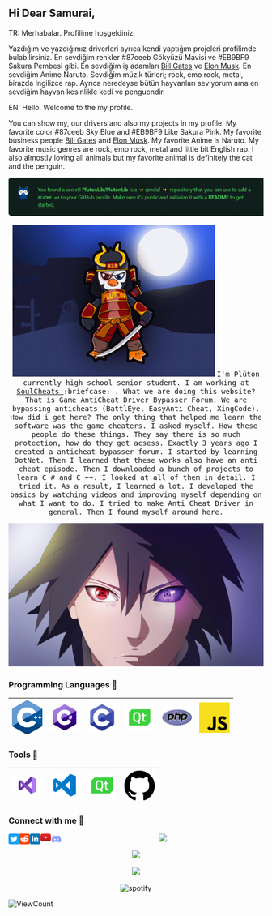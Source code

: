 
## Hi Dear Samurai, 



TR:
Merhabalar. Profilime hoşgeldiniz. 

Yazdığım ve yazdığımız driverleri ayrıca kendi yaptığım projeleri profilimde bulabilirsiniz. En sevdiğim renkler #87ceeb Gökyüzü Mavisi ve #EB9BF9 Sakura Pembesi gibi. En sevdiğim iş adamları <a href="https://tr.wikipedia.org/wiki/Bill_Gates">Bill Gates</a> ve <a href="https://tr.wikipedia.org/wiki/Elon_Musk">Elon Musk</a>. En sevdiğim Anime Naruto. Sevdiğim müzik türleri; rock, emo rock, metal, birazda İngilizce rap. Ayrıca neredeyse bütün hayvanları seviyorum ama en sevdiğim hayvan kesinlikle kedi ve penguendir.


EN:
Hello. Welcome to the my profile.

You can show my, our drivers and also my projects in my profile. My favorite color #87ceeb Sky Blue and #EB9BF9 Like Sakura Pink. My favorite business people <a href="https://tr.wikipedia.org/wiki/Bill_Gates">Bill Gates</a> and <a href="https://tr.wikipedia.org/wiki/Elon_Musk">Elon Musk</a>. My favorite Anime is Naruto. My favorite music genres are rock, emo rock, metal and little bit English rap. I also almostly loving all animals but my favorite animal is definitely the cat and the penguin. 

<p align="center">
<img src="https://raw.githubusercontent.com/lib-Pluton/lib-Pluton/master/img/meow.png" /></p>


<p align="center">
  <img src="https://raw.githubusercontent.com/lib-Pluton/lib-Pluton/master/img/profile.gif" width=400>
  
  <samp>
    I'm Plüton </a>currently high school senior student. I am working at <a href="https://soulcheats.net/"> SoulCheats </a> :briefcase: . What we are doing this website? That is Game AntiCheat Driver Bypasser Forum. We are bypassing anticheats (BattlEye, EasyAnti Cheat, XingCode). How did i get here? The only thing that helped me learn the software was the game cheaters. I asked myself. How these people do these things. They say there is so much protection, how do they get acsess. Exactly 3 years ago I created a anticheat bypasser forum. I started by learning DotNet. Then I learned that these works also have an anti cheat episode. Then I downloaded a bunch of projects to learn C # and C ++. I looked at all of them in detail. I tried it. As a result, I learned a lot. I developed the basics by watching videos and improving myself depending on what I want to do. I tried to make Anti Cheat Driver in general. Then I found myself around here.
  </samp>
</p>

<p align="center">
<img src="https://raw.githubusercontent.com/lib-Pluton/lib-Pluton/master/img/Eyes.gif" width=600 /></p>


### Programming Languages  :rocket:
|<img src="https://raw.githubusercontent.com/lib-Pluton/lib-Pluton/master/img/cpp.png" width=60> | <img src="https://raw.githubusercontent.com/lib-Pluton/lib-Pluton/master/img/csharp.png" width=60> | <img src="https://raw.githubusercontent.com/lib-Pluton/lib-Pluton/master/img/c.webp" width=60> | <img src="https://raw.githubusercontent.com/lib-Pluton/lib-Pluton/master/img/qt.png" width=60> | <img src="https://raw.githubusercontent.com/lib-Pluton/lib-Pluton/master/img/php.svg" width=60> | <img src="https://raw.githubusercontent.com/lib-Pluton/lib-Pluton/master/img/js.png" width=60> |
|:---:|:---:|:---:|:---:|:---:|:---:|


### Tools :hammer:
|<img src="https://raw.githubusercontent.com/lib-Pluton/lib-Pluton/master/img/vs.png" width=60> | <img src="https://raw.githubusercontent.com/lib-Pluton/lib-Pluton/master/img/vsc.png" width=60> | <img src="https://raw.githubusercontent.com/lib-Pluton/lib-Pluton/master/img/qt.png" width=60> | <img src="https://raw.githubusercontent.com/lib-Pluton/lib-Pluton/master/img/github.svg" width=60> |
|:---:|:---:|:---:|:---:|

### Connect with me :penguin:
<a href="https://twitter.com/morenapluton">
  <img align="left" alt="lib-Pluton Twitter" width="21px" src="https://raw.githubusercontent.com/edent/SuperTinyIcons/099dc12b59179d07d534069bc8551718f786d91a/images/svg/twitter.svg" />
</a>
<a href="https://www.reddit.com/user/MorenaPluton">
  <img align="left" alt="lib-Pluton Reddit" width="21px" src="https://raw.githubusercontent.com/edent/SuperTinyIcons/099dc12b59179d07d534069bc8551718f786d91a/images/svg/reddit.svg" />
</a>
<a href="https://www.linkedin.com/in/sercan-uyan-188b671b9/">
  <img align="left" alt="lib-Pluton Linkdin" width="21px" src="https://raw.githubusercontent.com/edent/SuperTinyIcons/099dc12b59179d07d534069bc8551718f786d91a/images/svg/linkedin.svg" />
</a>
<a href="https://www.youtube.com/channel/UCS0Navcngv5tDuk4Q1jMjoA">
  <img align="left" alt="lib-Pluton YouTube" width="21px" src="https://raw.githubusercontent.com/lib-Pluton/lib-Pluton/main/img/yt.png" />
</a>
<a href="https://discord.gg/F5BkwBSJXh">
  <img align="left" alt="lib-Pluton Discord Server" width="21px" src="https://raw.githubusercontent.com/lib-Pluton/lib-Pluton/main/img/dc.png" />
</a>


<p align="center">
<img src="https://raw.githubusercontent.com/lib-Pluton/lib-Pluton/master/img/Dodge.gif" width=600 /></p>


<p align="center">
<img src="https://github-readme-stats.vercel.app/api/top-langs/?username=lib-Pluton&layout=compact https://github.com/anuraghazra/github-readme-stats" /></p>


<p align="center">
<img src="https://github-readme-stats.vercel.app/api?username=lib-Pluton&theme=dark&show_icons=true" /></p>



<p align="center">
<img alt="spotify" width="235px" src="https://spotify-github-profile.vercel.app/api/view?uid=2m0k6loyp16jcnmyudz3s7o88&cover_image=true&theme=default" /></p>



<!--  ![visitors](https://visitor-badge.glitch.me/badge?page_id=lib-Pluton/lib-Pluton) -->
![ViewCount](https://views.whatilearened.today/views/github/lib-Pluton/views.svg)
